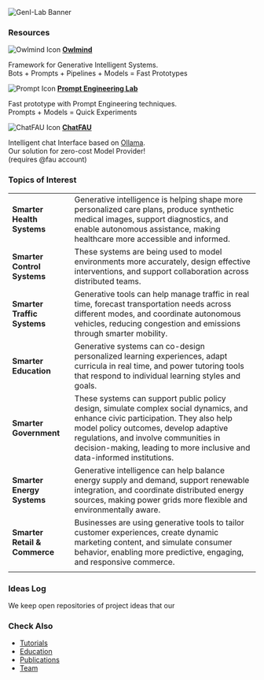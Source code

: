 ![GenI-Lab Banner](./images/genilab-banner.png)


<!--
## Use Cases

We actively promote use cases aligned with real-world needs by applying our [Research Resources](./projects.md#resources) to fast-track prototyping and innovation. 

| | | |
| :-: | :-: | :-: | 
| ![](./images/docs/use-collective-experiences.png) <br/> [**Collective Experience Systems**]()<br/>Multi-agent environments for <br/>AI-human collaboration.<br/> (submitted) | ![](./images/docs/use-virtual-seller.png) <br/> [**Virtual Seller**]() <br/> Let your customers <br/> talk to your products. <br/> (tbd) | ![](./images/docs/use-right-to-know.png) <br/> [**Right To Know**]() <br/> Learn if your private data is<br/> stored in commercial LLMs. <br/> (tbd) |

-->

### Resources

<div class="grid-container" data-columns="3">
    <div class="grid-item">
      <img src="./images/owlmind-icon.png"  alt="Owlmind Icon" />
      <a href="https://github.com/genilab/owlmind"><strong>Owlmind</strong></a>
      <p>Framework for Generative Intelligent Systems.<br />
      Bots + Prompts + Pipelines + Models = Fast Prototypes</p>
    </div>
    <div class="grid-item">
      <img src="./images/prompt-icon.png" alt="Prompt Icon" />
      <a href="https://github.com/genilab/prompt-eng"><strong>Prompt Engineering Lab</strong></a>
      <p>Fast prototype with Prompt Engineering techniques.<br />
      Prompts + Models = Quick Experiments</p>
    </div>
    <div class="grid-item">
      <img src="./images/chatfau-icon.png" alt="ChatFAU Icon" />
      <a href="https://chat.hpc.fau.edu"><strong>ChatFAU</strong></a>
      <p>
        Intelligent chat Interface based on 
        <a href="http://ollama.com">Ollama</a>.<br />
        Our solution for zero-cost Model Provider!<br/>
        (requires @fau account)
      </p>
    </div>
  </div>


### Topics of Interest 

| | |
| :- | :- |
| **Smarter Health Systems** | Generative intelligence is helping shape more personalized care plans, produce synthetic medical images, support diagnostics, and enable autonomous assistance, making healthcare more accessible and informed. |
| **Smarter Control Systems** | These systems are being used to model environments more accurately, design effective interventions, and support collaboration across distributed teams. |
| **Smarter Traffic Systems** | Generative tools can help manage traffic in real time, forecast transportation needs across different modes, and coordinate autonomous vehicles, reducing congestion and emissions through smarter mobility. |
| **Smarter Education** | Generative systems can co-design personalized learning experiences, adapt curricula in real time, and power tutoring tools that respond to individual learning styles and goals. |
| **Smarter Government** | These systems can support public policy design, simulate complex social dynamics, and enhance civic participation. They also help model policy outcomes, develop adaptive regulations, and involve communities in decision-making, leading to more inclusive and data-informed institutions. |
| **Smarter Energy Systems** | Generative intelligence can help balance energy supply and demand, support renewable integration, and coordinate distributed energy sources, making power grids more flexible and environmentally aware. |
| **Smarter Retail & Commerce** | Businesses are using generative tools to tailor customer experiences, create dynamic marketing content, and simulate consumer behavior, enabling more predictive, engaging, and responsive commerce. |
| | | 

### Ideas Log

We keep open repositories of project ideas that our 

### Check Also

* [Tutorials](./knowledge.md#tutorials)
* [Education](./knowledge.md#education)
* [Publications](./knowledge.md#publications)
* [Team](./people.html)

